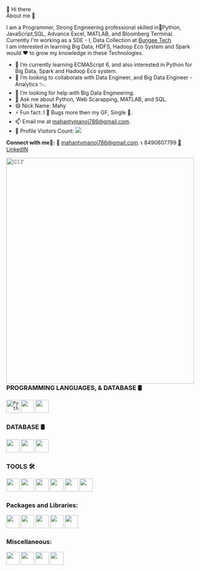 👋 Hi there   
About me 🧑

I am a Programmer, Strong Engineering professional skilled in🐍Python, JavaScript,SQL, Advance Excel, MATLAB, and Bloomberg Terminal.<br/>
Currently I'm working as a SDE - I, Data Collection at <a href='https://bungeetech.com/'> Bungee Tech</a>.<br/>
I am interested in learning Big Data, HDFS, Hadoop Eco System and Spark would ♥️ to grow my knowledge in these Technologies.

<!-- Here are some ideas to get you started: -->

<!--   - 🔭 I’m currently working on Project which is on Python & Web Scrapping 10Q and 10K filing data from <a href="https://www.sec.gov/">SEC</a>. -->
- 🌱 I’m currently learning ECMAScript 6, and also interested in Python for Big Data, Spark and Hadoop Eco system.
- 👯 I’m looking to collaborate with Data Engineer, and Big Data Engineer - Analytics 📉.
- 🤔 I’m looking for help with Big Data Engineering.
- 💬 Ask me about Python, Web Scarapping, MATLAB, and SQL.
- 😄 Nick Name: Mahy
- ⚡ Fun fact: I 💖 Bugs more then my GF, Single 🤣.
- 📫 Email me at [mahantymanoj786@gmail.com](mailto:mahantymanoj786@gmail.com).
- 🎢 Profile Visitors Count: ![](https://komarev.com/ghpvc/?username=mahantymanoj) 


<!-- <details> -->
<!-- <summary> Connect with me🤝: </summary> -->
<!-- <br/> -->
**Connect with me🤝:** <a>📧 [mahantymanoj786@gmail.com](mailto:mahantymanoj786@gmail.com).  </a>  <a>📞 8490807799  </a>
<a href='https://www.linkedin.com/in/manoj-mahanty-aa3769115/'>🗽 LinkedIN  </a>
<br/>

<a target="_blank"><img align="left" height="600" width="500" alt="𝙶𝙸𝙵" src="https://octodex.github.com/images/mona-the-rivetertocat.png"></a>
<br/>

<h3>PROGRAMMING LANGUAGES, & DATABASE 🛢</h3>

<code><img height="35" width="35" alt="Python" src="https://banner2.cleanpng.com/20180412/kye/kisspng-python-programming-language-computer-programming-language-5acfdc3636bac7.8891188615235717662242.jpg"></code><!--  Python -->
<code><img height="35" width="35" src="https://is4-ssl.mzstatic.com/image/thumb/Purple115/v4/49/97/49/49974975-18b1-97bb-cc70-049cf9be5e0a/AppIcon-1x_U007emarketing-0-6-0-85-220.png/1200x630wa.png"></code> <!--  MATLAB -->
<code><img height="35" width="35" src="https://encrypted-tbn0.gstatic.com/images?q=tbn:ANd9GcSR1EN9xgMCVGVw9FXLciW7Sw9bYxaVpuwyH93QWEJjxHQyeWNFUaHShfzydQWlmw92Fcc&usqp=CAU"></code><!--  JavaScript -->


<h3>DATABASE 🛢</h3>
<code><img height="35" width="35" src="https://cdn.imgbin.com/8/1/6/imgbin-microsoft-sql-server-database-server-computer-icons-table-qampZ2chsPtnqieZxe7ti8PxN.jpg"></code> <!--  SQL -->
<code><img height="35" width="35" src="https://banner2.cleanpng.com/20180531/wkx/kisspng-computer-icons-mysql-database-5b109011d4a3d0.393444881527812113871.jpg"></code> <!--  MySQL -->
<code><img height="35" width="35" src="https://www.pngfind.com/pngs/m/168-1682595_source-ericsaupe-com-report-mysql-logo-png-postgresql.png"></code> <!--  PostgreSQL -->




<h3>TOOLS 🛠</h3>

<code><img height="35" width="35" src="https://upload.wikimedia.org/wikipedia/commons/thumb/9/9a/Visual_Studio_Code_1.35_icon.svg/1024px-Visual_Studio_Code_1.35_icon.svg.png"></code> <!--  VS Code -->
<code><img height="35" width="35" src="https://avatars.githubusercontent.com/u/11021581?v=4"></code> <!-- Spyder IDE -->
<code><img height="35" width="35" src="https://encrypted-tbn0.gstatic.com/images?q=tbn:ANd9GcSs529Br1vIPWoYIuYDnoRipSzfGCCOXC1VJZunr40NNIIq6Bft7wNRqWJjvP2Ine_oSyc&usqp=CAU"></code> <!-- Spyder IDE -->
<code><img height="35" width="35" src="https://i3.wp.com/filecr.com/wp-content/uploads/2018/12/Icon_Mathworks-Matlab_free-download.png"></code> <!-- MATLAB IDE -->
<code><img height="35" width="35" src="https://is2-ssl.mzstatic.com/image/thumb/Purple116/v4/0a/7d/5a/0a7d5af3-75b4-df8d-115b-e2f5ead0614d/source/256x256bb.jpg"></code> <!-- Bloomberg Terminal -->
<code><img height="35" width="35" src="https://www.investopedia.com/thmb/xdHlVdd1lwwtvOrta9xdMsys19Y=/680x440/filters:fill(auto,1)/excel_ms-5bfc379146e0fb00511cdefe.jpg"></code>
<!--  Excel -->

<h3>Packages and Libraries:</h3>
<code><img height="35" width="35" src="https://encrypted-tbn0.gstatic.com/images?q=tbn:ANd9GcT01Ctpf3nRjz7b9l-om2h2llNA0jL4d_MVtXXXHVF5mWIn5nyMXLgzYscFGZdbhf_LN8M&usqp=CAU"></code> <!-- Pandas -->
<code><img height="35" width="35" src="https://icons-for-free.com/iconfiles/png/128/NumPy-1324888747155633047.png"></code> <!-- Numpy -->
<code><img height="35" width="35" src="https://encrypted-tbn0.gstatic.com/images?q=tbn:ANd9GcSvoKLGDEA0KGPH6iZcZUdpV_bRJ5cJLrhYiA&usqp=CAU"></code> <!-- bs4 -->
<code><img height="35" width="35" src="https://2.python-requests.org/en/v0.10.6/_static/requests-sidebar.png"></code> <!-- request -->
<code><img height="35" width="35" src="https://upload.wikimedia.org/wikipedia/commons/0/01/Created_with_Matplotlib-logo.svg"></code> <!-- Matplot lib -->

<h3>Miscellaneous:</h3>

<code><img height="35" width="35" src="https://julialang.gallerycdn.vsassets.io/extensions/julialang/language-julia-insider/1.5.6/1637366211768/Microsoft.VisualStudio.Services.Icons.Default"></code> <!-- Julia -->
<code><img height="35" width="35" src="https://e7.pngegg.com/pngimages/473/621/png-clipart-xml-computer-icons-data-uri-scheme-favicon-xml-angle-text.png"></code> <!-- XML -->
<code><img height="35" width="35" src="https://encrypted-tbn0.gstatic.com/images?q=tbn:ANd9GcTkuY9-iqBPIa7b40cY5diViI7c_vhSoCRuPA&usqp=CAU"></code> <!-- XML -->
<code><img height="35" width="35" src="https://fileproinfo.com/images/xbrl_file_extension.png"></code> <!-- XBLR -->
<br/>

